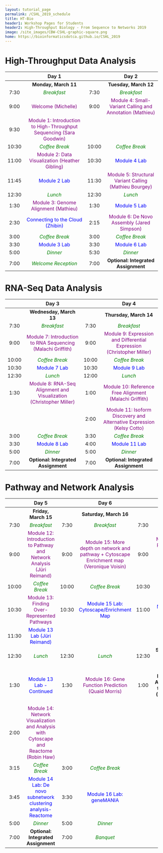 ```yaml
---
layout: tutorial_page
permalink: /CSHL_2019_schedule
title: HT-Bio
header1: Workshop Pages for Students
header2: High-Throughput Biology - From Sequence to Networks 2019
image: /site_images/CBW-CSHL-graphic-square.png
home: https://bioinformaticsdotca.github.io/CSHL_2019
---
```


# High-Throughput Data Analysis

| | **Day 1** | | **Day 2** |
| :---: | :---: | :---: | :---: |
| | **Monday, March 11** | | **Tuesday, March 12** |
| 7:30 | <font color="green">*Breakfast*</font> | 7:30 | <font color="green">*Breakfast*</font> |
| 9:00 | <font color="purple">Welcome (Michelle)</font> | 9:00 | <font color="purple">Module 4: Small-Variant Calling and Annotation (Mathieu)</font> |
| 9:30 | <font color="purple">Module 1: Introduction to High-Throughput Sequencing (Sara Goodwin)</font> | | |
| 10:30 | <font color="green">*Coffee Break*</font> | 10:00 | <font color="green">*Coffee Break*</font> |
| 11:00 | <font color="purple">Module 2: Data Visualization (Heather Gibling) </font> | 10:30 | <font color="blue">Module 4 Lab</font> |
| 11:45 | <font color="blue">Module 2 Lab</font> | 11:30 | <font color="purple">Module 5: Structural Variant Calling (Mathieu Bourgey)</font> |
| 12:30 | <font color="green">*Lunch*</font> | 12:30 | <font color="green">*Lunch*</font> |
| 1:30 | <font color="purple">Module 3: Genome Alignment (Mathieu) </font> | 1:30 | <font color="blue">Module 5 Lab</font> |
| 2:30 | <font color="blue">Connecting to the Cloud (Zhibin)</font> | 2:15 | <font color="purple">Module 6: De Novo Assembly (Jared Simpson)</font> |
| 3:00 | <font color="green">*Coffee Break*</font> | 3:00 | <font color="green">*Coffee Break*</font> |
| 3:30 | <font color="blue">Module 3 Lab</font> | 3:30 | <font color="blue">Module 6 Lab</font> |
| 5:00 | <font color="green">*Dinner*</font> | 5:30 | <font color="green">*Dinner*</font> |
| 7:00 | <font color="green">*Welcome Reception*</font> | 7:00 | **Optional: Integrated Assignment** |

# RNA-Seq Data Analysis

| | **Day 3** | | **Day 4** |
| :---: | :---: | :---: | :---: |
| | **Wednesday, March 13** | | **Thursday, March 14** |
| 7:30 | <font color="green">*Breakfast*</font> | 7:30 | <font color="green">*Breakfast*</font> |
| 9:00 | <font color="purple">Module 7: Introduction to RNA Sequencing (Malachi Griffith)</font> | 9:00 | <font color="purple">Module 9: Expression and Differential Expression (Christopher Miller)</font> |
| 10:00 | <font color="green">*Coffee Break*</font> | 10:00 | <font color="green">*Coffee Break*</font> |
| 10:30 |  <font color="blue">Module 7 Lab</font> | 10:30 |  <font color="blue">Module 9 Lab</font> |
| 12:30 | <font color="green">*Lunch*</font> | 12:00 | <font color="green">*Lunch*</font> |
| 1:30 |  <font color="purple">Module 8: RNA-Seq Alignment and Visualization (Christopher Miller)</font> | 1:00 | <font color="purple">Module 10: Reference Free Alignment (Malachi Griffith)</font> |
| | | 2:00 | <font color="purple">Module 11: Isoform Discovery and Alternative Expression (Kelsy Cotto)</font> |
| 3:00 | <font color="green">*Coffee Break*</font> | 3:30 | <font color="green">*Coffee Break*</font> |
| 3:30 |  <font color="blue">Module 8 Lab</font> | 4:00 | <font color="blue">Module 11 Lab</font> |
| 5:00 | <font color="green">*Dinner*</font> | 5:00 | <font color="green">*Dinner*</font> |
| 7:00 | **Optional: Integrated Assignment** | 7:00 | **Optional: Integrated Assignment** |

# Pathway and Network Analysis

| | **Day 5** | | **Day 6** | | **Day 7** |
| :---: | :---: | :---: | :---: | :---: | :---: |
| | **Friday, March 15** | | **Saturday, March 16** | | **Sunday, March 17** |
| 7:30 | <font color="green">*Breakfast*</font> | 7:30 | <font color="green">*Breakfast*</font> | 7:30 | <font color="green">*Breakfast*</font> |
| 9:00 | <font color="purple">Module 12: Introduction to Pathway and Network Analysis (Jüri Reimand)</font> | 9:00 | <font color="purple">Module 15: More depth on network and pathway + Cytoscape Enrichment map (Veronique Voisin)</font> | 9:00 | <font color="purple">Module 17: Regulatory Network Analysis (Michael Hoffman)</font> |
| 10:00 | <font color="green">*Coffee Break*</font> | 10:00 | <font color="green">*Coffee Break*</font> | 10:30 | <font color="green">*Coffee Break*</font> |
| 10:30 | <font color="purple">Module 13: Finding Over-Represented Pathways</font> | 10:30 | <font color="blue">Module 15 Lab: Cytoscape/Enrichment Map</font> | 11:00 |  <font color="blue">Module 17 Lab</font> |
| 11:30 | <font color="blue">Module 13 Lab (Jüri Reimand)</font> | | | | |
| 12:30 | <font color="green">*Lunch*</font> | 12:30 | <font color="green">*Lunch*</font> | 12:30 | **Survey and Closing Remarks** |
| 1:30 | <font color="blue">Module 13 Lab - Continued</font> | 1:30 | <font color="purple">Module 16: Gene Function Prediction (Quaid Morris)</font> | 1:00 | **Optional: Integrated Assignment to 3:00pm (Veronique Voisin)** |
| 2:00 | <font color="purple">Module 14:  Network Visualization and Analysis with Cytoscape and Reactome (Robin Haw)</font> | | |  | |
| 3:15 | <font color="green">*Coffee Break*</font> | 3:00 | <font color="green">*Coffee Break*</font> | | |
| 3:45 | <font color="blue">Module 14 Lab: De novo subnetwork clustering analysis- Reactome</font> | 3:30 | <font color="blue">Module 16 Lab: geneMANIA</font> | | |
| 5:00 | <font color="green">*Dinner*</font> | 5:00 | <font color="green">*Dinner*</font> | | |
| 7:00 | **Optional: Integrated Assignment** | 7:00 | <font color="green">*Banquet*</font> | | |


